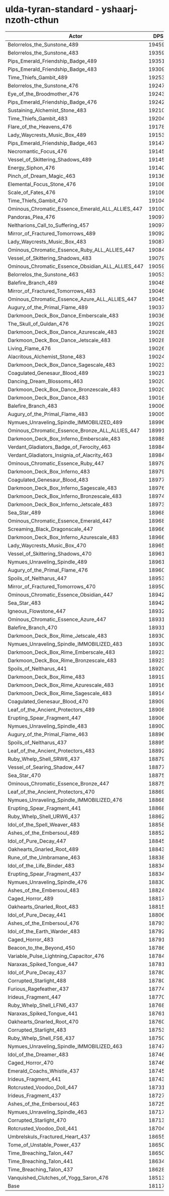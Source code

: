 # ulda-tyran-standard - yshaarj-nzoth-cthun
| Actor | DPS | Increase |
|---|:---:|:---:|
|Belorrelos_the_Sunstone_489|194591|7.40%|
|Belorrelos_the_Sunstone_483|193592|6.85%|
|Pips_Emerald_Friendship_Badge_489|193511|6.81%|
|Pips_Emerald_Friendship_Badge_483|193095|6.58%|
|Time_Thiefs_Gambit_489|192533|6.27%|
|Belorrelos_the_Sunstone_476|192478|6.24%|
|Eye_of_the_Broodmother_476|192432|6.21%|
|Pips_Emerald_Friendship_Badge_476|192422|6.21%|
|Sustaining_Alchemist_Stone_483|192103|6.03%|
|Time_Thiefs_Gambit_483|192040|6.00%|
|Flare_of_the_Heavens_476|191788|5.86%|
|Lady_Waycrests_Music_Box_489|191536|5.72%|
|Pips_Emerald_Friendship_Badge_463|191471|5.68%|
|Necromantic_Focus_476|191454|5.67%|
|Vessel_of_Skittering_Shadows_489|191452|5.67%|
|Energy_Siphon_476|191408|5.65%|
|Pinch_of_Dream_Magic_463|191363|5.62%|
|Elemental_Focus_Stone_476|191086|5.47%|
|Scale_of_Fates_476|191064|5.46%|
|Time_Thiefs_Gambit_470|191046|5.45%|
|Ominous_Chromatic_Essence_Emerald_ALL_ALLIES_447|191007|5.43%|
|Pandoras_Plea_476|190971|5.41%|
|Neltharions_Call_to_Suffering_457|190970|5.41%|
|Mirror_of_Fractured_Tomorrows_489|190927|5.38%|
|Lady_Waycrests_Music_Box_483|190875|5.35%|
|Ominous_Chromatic_Essence_Ruby_ALL_ALLIES_447|190842|5.33%|
|Vessel_of_Skittering_Shadows_483|190795|5.31%|
|Ominous_Chromatic_Essence_Obsidian_ALL_ALLIES_447|190598|5.20%|
|Belorrelos_the_Sunstone_463|190534|5.16%|
|Balefire_Branch_489|190480|5.13%|
|Mirror_of_Fractured_Tomorrows_483|190466|5.13%|
|Ominous_Chromatic_Essence_Azure_ALL_ALLIES_447|190450|5.12%|
|Augury_of_the_Primal_Flame_489|190372|5.08%|
|Darkmoon_Deck_Box_Dance_Emberscale_483|190366|5.07%|
|The_Skull_of_Guldan_476|190294|5.03%|
|Darkmoon_Deck_Box_Dance_Azurescale_483|190289|5.03%|
|Darkmoon_Deck_Box_Dance_Jetscale_483|190286|5.03%|
|Living_Flame_476|190264|5.02%|
|Alacritous_Alchemist_Stone_483|190240|5.00%|
|Darkmoon_Deck_Box_Dance_Sagescale_483|190235|5.00%|
|Coagulated_Genesaur_Blood_489|190213|4.99%|
|Dancing_Dream_Blossoms_463|190206|4.98%|
|Darkmoon_Deck_Box_Dance_Bronzescale_483|190201|4.98%|
|Darkmoon_Deck_Box_Dance_483|190167|4.96%|
|Balefire_Branch_483|190066|4.91%|
|Augury_of_the_Primal_Flame_483|190051|4.90%|
|Nymues_Unraveling_Spindle_IMMOBILIZED_489|189960|4.85%|
|Ominous_Chromatic_Essence_Bronze_ALL_ALLIES_447|189917|4.82%|
|Darkmoon_Deck_Box_Inferno_Emberscale_483|189888|4.81%|
|Verdant_Gladiators_Badge_of_Ferocity_463|189845|4.78%|
|Verdant_Gladiators_Insignia_of_Alacrity_463|189845|4.78%|
|Ominous_Chromatic_Essence_Ruby_447|189793|4.76%|
|Darkmoon_Deck_Box_Inferno_483|189792|4.76%|
|Coagulated_Genesaur_Blood_483|189770|4.74%|
|Darkmoon_Deck_Box_Inferno_Sagescale_483|189762|4.74%|
|Darkmoon_Deck_Box_Inferno_Bronzescale_483|189746|4.73%|
|Darkmoon_Deck_Box_Inferno_Jetscale_483|189733|4.72%|
|Sea_Star_489|189688|4.70%|
|Ominous_Chromatic_Essence_Emerald_447|189682|4.69%|
|Screaming_Black_Dragonscale_447|189669|4.69%|
|Darkmoon_Deck_Box_Inferno_Azurescale_483|189668|4.69%|
|Lady_Waycrests_Music_Box_470|189652|4.68%|
|Vessel_of_Skittering_Shadows_470|189618|4.66%|
|Nymues_Unraveling_Spindle_489|189610|4.65%|
|Augury_of_the_Primal_Flame_476|189601|4.65%|
|Spoils_of_Neltharus_447|189530|4.61%|
|Mirror_of_Fractured_Tomorrows_470|189505|4.60%|
|Ominous_Chromatic_Essence_Obsidian_447|189426|4.55%|
|Sea_Star_483|189422|4.55%|
|Igneous_Flowstone_447|189329|4.50%|
|Ominous_Chromatic_Essence_Azure_447|189314|4.49%|
|Balefire_Branch_470|189312|4.49%|
|Darkmoon_Deck_Box_Rime_Jetscale_483|189303|4.49%|
|Nymues_Unraveling_Spindle_IMMOBILIZED_483|189300|4.48%|
|Darkmoon_Deck_Box_Rime_Emberscale_483|189239|4.45%|
|Darkmoon_Deck_Box_Rime_Bronzescale_483|189234|4.45%|
|Spoils_of_Neltharus_441|189209|4.43%|
|Darkmoon_Deck_Box_Rime_483|189190|4.42%|
|Darkmoon_Deck_Box_Rime_Azurescale_483|189167|4.41%|
|Darkmoon_Deck_Box_Rime_Sagescale_483|189144|4.40%|
|Coagulated_Genesaur_Blood_470|189095|4.37%|
|Leaf_of_the_Ancient_Protectors_489|189080|4.36%|
|Erupting_Spear_Fragment_447|189065|4.35%|
|Nymues_Unraveling_Spindle_483|189001|4.32%|
|Augury_of_the_Primal_Flame_463|188962|4.30%|
|Spoils_of_Neltharus_437|188954|4.29%|
|Leaf_of_the_Ancient_Protectors_483|188922|4.27%|
|Ruby_Whelp_Shell_SRW6_437|188799|4.21%|
|Vessel_of_Searing_Shadow_447|188778|4.20%|
|Sea_Star_470|188757|4.18%|
|Ominous_Chromatic_Essence_Bronze_447|188756|4.18%|
|Leaf_of_the_Ancient_Protectors_470|188693|4.15%|
|Nymues_Unraveling_Spindle_IMMOBILIZED_476|188686|4.14%|
|Erupting_Spear_Fragment_441|188681|4.14%|
|Ruby_Whelp_Shell_URW6_437|188627|4.11%|
|Idol_of_the_Spell_Weaver_483|188585|4.09%|
|Ashes_of_the_Embersoul_489|188521|4.05%|
|Idol_of_Pure_Decay_447|188458|4.02%|
|Oakhearts_Gnarled_Root_489|188435|4.01%|
|Rune_of_the_Umbramane_463|188386|3.98%|
|Idol_of_the_Life_Binder_483|188349|3.96%|
|Erupting_Spear_Fragment_437|188348|3.96%|
|Nymues_Unraveling_Spindle_476|188303|3.93%|
|Ashes_of_the_Embersoul_483|188245|3.90%|
|Caged_Horror_489|188172|3.86%|
|Oakhearts_Gnarled_Root_483|188158|3.85%|
|Idol_of_Pure_Decay_441|188066|3.80%|
|Ashes_of_the_Embersoul_476|187931|3.73%|
|Idol_of_the_Earth_Warder_483|187926|3.73%|
|Caged_Horror_483|187918|3.72%|
|Beacon_to_the_Beyond_450|187868|3.69%|
|Variable_Pulse_Lightning_Capacitor_476|187844|3.68%|
|Naraxas_Spiked_Tongue_447|187815|3.66%|
|Idol_of_Pure_Decay_437|187809|3.66%|
|Corrupted_Starlight_488|187805|3.66%|
|Furious_Ragefeather_437|187749|3.63%|
|Irideus_Fragment_447|187708|3.60%|
|Ruby_Whelp_Shell_LFN6_437|187686|3.59%|
|Naraxas_Spiked_Tongue_441|187617|3.55%|
|Oakhearts_Gnarled_Root_470|187601|3.55%|
|Corrupted_Starlight_483|187532|3.51%|
|Ruby_Whelp_Shell_FS6_437|187505|3.49%|
|Nymues_Unraveling_Spindle_IMMOBILIZED_463|187477|3.48%|
|Idol_of_the_Dreamer_483|187466|3.47%|
|Caged_Horror_470|187465|3.47%|
|Emerald_Coachs_Whistle_437|187454|3.46%|
|Irideus_Fragment_441|187432|3.45%|
|Rotcrusted_Voodoo_Doll_447|187315|3.39%|
|Irideus_Fragment_437|187270|3.36%|
|Ashes_of_the_Embersoul_463|187259|3.36%|
|Nymues_Unraveling_Spindle_463|187170|3.31%|
|Corrupted_Starlight_470|187130|3.29%|
|Rotcrusted_Voodoo_Doll_441|187040|3.24%|
|Umbrelskuls_Fractured_Heart_437|186556|2.97%|
|Tome_of_Unstable_Power_437|186502|2.94%|
|Time_Breaching_Talon_447|186501|2.94%|
|Time_Breaching_Talon_441|186341|2.85%|
|Time_Breaching_Talon_437|186286|2.82%|
|Vanquished_Clutches_of_Yogg_Saron_476|185136|2.19%|
|Base|181177|0.00%|
